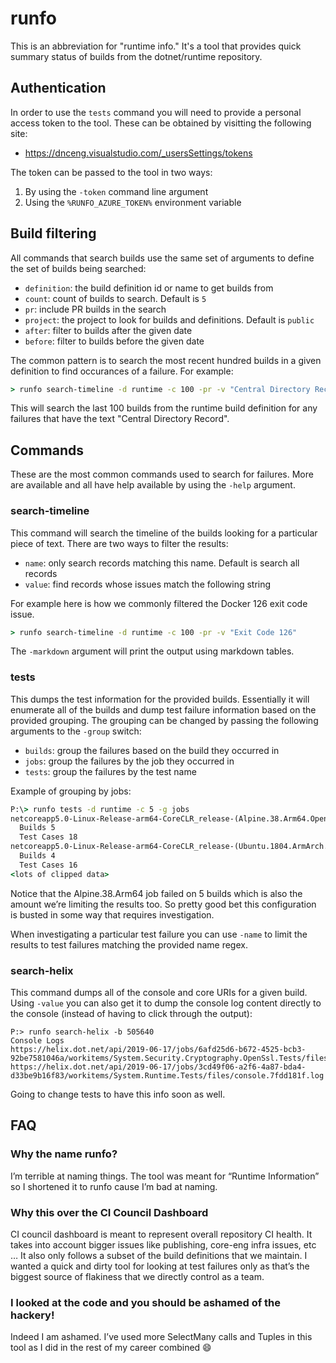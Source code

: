 # runfo

This is an abbreviation for "runtime info." It's a tool that provides quick 
summary status of builds from the dotnet/runtime repository.

## Authentication
In order to use the `tests` command you will need to provide a personal access
token to the tool. These can be obtained by visitting the following site:

- https://dnceng.visualstudio.com/_usersSettings/tokens

The token can be passed to the tool in two ways:

1. By using the `-token` command line argument
2. Using the `%RUNFO_AZURE_TOKEN%` environment variable

## Build filtering 
All commands that search builds use the same set of arguments to define the 
set of builds being searched:

- `definition`: the build definition id or name to get builds from
- `count`: count of builds to search. Default is `5`
- `pr`: include PR builds in the search
- `project`: the project to look for builds and definitions. Default is `public`
- `after`: filter to builds after the given date
- `before`: filter to builds before the given date

The common pattern is to search the most recent hundred builds in a given 
definition to find occurances of a failure. For example:

```cmd
> runfo search-timeline -d runtime -c 100 -pr -v "Central Directory Record"
```

This will search the last 100 builds from the runtime build definition for any
failures that have the text "Central Directory Record".

## Commands
These are the most common commands used to search for failures. More are 
available and all have help available by using the `-help` argument.

### search-timeline
This command will search the timeline of the builds looking for a particular
piece of text. There are two ways to filter the results:

- `name`: only search records matching this name. Default is search all 
records
- `value`: find records whose issues match the following string

For example here is how we commonly filtered the Docker 126 exit code issue.

```cmd
> runfo search-timeline -d runtime -c 100 -pr -v "Exit Code 126"
```

The `-markdown` argument will print the output using markdown tables.

### tests
This dumps the test information for the provided builds. Essentially it will 
enumerate all of the builds and dump test failure information based on the 
provided grouping. The grouping can be changed by passing the following
arguments to the `-group` switch:

- `builds`: group the failures based on the build they occurred in
- `jobs`: group the failures by the job they occurred in
- `tests`: group the failures by the test name

Example of grouping by jobs:

```cmd
P:\> runfo tests -d runtime -c 5 -g jobs
netcoreapp5.0-Linux-Release-arm64-CoreCLR_release-(Alpine.38.Arm64.Open)Ubuntu.1804.ArmArch.Open@mcr.microsoft.com/dotnet-buildtools/prereqs:alpine-3.8-helix-arm64v8-a45aeeb-20190620184035
  Builds 5
  Test Cases 18
netcoreapp5.0-Linux-Release-arm64-CoreCLR_release-(Ubuntu.1804.ArmArch.Open)Ubuntu.1804.ArmArch.Open@mcr.microsoft.com/dotnet-buildtools/prereqs:ubuntu-16.04-helix-arm64v8-bfcd90a-20200127194925
  Builds 4
  Test Cases 16
<lots of clipped data> 
```

Notice that the Alpine.38.Arm64 job failed on 5 builds which is also the 
amount we’re limiting the results too. So pretty good bet this configuration is 
busted in some way that requires investigation. 

When investigating a particular test failure you can use `-name` to limit the
results to test failures matching the provided name regex.

### search-helix
This command dumps all of the console and core URIs for a given build. Using
`-value` you can also get it to dump the console log content directly to the console
(instead of having to click through the output):

```
P:> runfo search-helix -b 505640
Console Logs
https://helix.dot.net/api/2019-06-17/jobs/6afd25d6-b672-4525-bcb3-92be7581046a/workitems/System.Security.Cryptography.OpenSsl.Tests/files/console.929d7000.log
https://helix.dot.net/api/2019-06-17/jobs/3cd49f06-a2f6-4a87-bda4-d33be9b16f83/workitems/System.Runtime.Tests/files/console.7fdd181f.log
```

Going to change tests to have this info soon as well. 

## FAQ
### Why the name runfo?
I’m terrible at naming things. The tool was meant for “Runtime Information” so 
I shortened it to runfo cause I’m bad at naming.

### Why this over the CI Council Dashboard
CI council dashboard is meant to represent overall repository CI health. It 
takes into account bigger issues like publishing, core-eng infra issues, etc … 
It also only follows a subset of the build definitions that we maintain. I
wanted a quick and dirty tool for looking at test failures only as that’s the
biggest source of flakiness that we directly control as a team.

### I looked at the code and you should be ashamed of the hackery!
Indeed I am ashamed. I’ve used more SelectMany calls and Tuples in this 
tool as I did in the rest of my career combined :smile:



